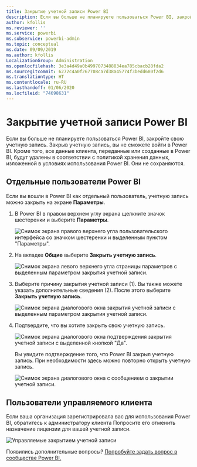 ```yaml
---
title: Закрытие учетной записи Power BI
description: Если вы больше не планируете пользоваться Power BI, закройте свою учетную запись.
author: kfollis
ms.reviewer: ''
ms.service: powerbi
ms.subservice: powerbi-admin
ms.topic: conceptual
ms.date: 09/09/2019
ms.author: kfollis
LocalizationGroup: Administration
ms.openlocfilehash: 3e3a4d49a0b4997073488834ea785cbacb28fda2
ms.sourcegitcommit: 6272c4a0f267708ca7d38a45774f3bedd680f2d6
ms.translationtype: HT
ms.contentlocale: ru-RU
ms.lasthandoff: 01/06/2020
ms.locfileid: "74698631"
---
```

# <a name="close-your-power-bi-account"></a>Закрытие учетной записи Power BI

Если вы больше не планируете пользоваться Power BI, закройте свою учетную запись.  Закрыв учетную запись, вы не сможете войти в Power BI. Кроме того, все данные клиента, переданные или созданные в Power BI, будут удалены в соответствии с политикой хранения данных, изложенной в условиях использования Power BI. Они не сохраняются.

## <a name="individual-power-bi-users"></a>Отдельные пользователи Power BI

Если вы вошли в Power BI как отдельный пользователь, учетную запись можно закрыть на экране **Параметры**.

1. В Power BI в правом верхнем углу экрана щелкните значок шестеренки и выберите **Параметры**.

    ![Снимок экрана правого верхнего угла пользовательского интерфейса со значком шестеренки и выделенным пунктом "Параметры".](media/service-admin-closing-your-account/close-account-settings.png)

1. На вкладке **Общие** выберите **Закрыть учетную запись**.

    ![Снимок экрана левого верхнего угла страницы параметров с выделенным параметром закрытия учетной записи.](media/service-admin-closing-your-account/close-account-settings-2.png)

1. Выберите причину закрытия учетной записи (1). Вы также можете указать дополнительные сведения (2). После этого выберите **Закрыть учетную запись**.

    ![Снимок экрана диалогового окна закрытия учетной записи с выделенным параметром закрытия учетной записи.](media/service-admin-closing-your-account/close-account-settings-3.png)

1. Подтвердите, что вы хотите закрыть свою учетную запись.

    ![Снимок экрана диалогового окна подтверждения закрытия учетной записи с выделенной кнопкой "Да".](media/service-admin-closing-your-account/close-account-settings-4.png)

    Вы увидите подтверждение того, что Power BI закрыл учетную запись. При необходимости здесь можно повторно открыть учетную запись.

    ![Снимок экрана диалогового окна с сообщением о закрытии учетной записи.](media/service-admin-closing-your-account/close-account-settings-5.png)

## <a name="managed-tenant-users"></a>Пользователи управляемого клиента

Если ваша организация зарегистрировала вас для использования Power BI, обратитесь к администратору клиента Попросите его отменить назначение лицензии для вашей учетной записи.

![Управляемые закрытием учетной записи](media/service-admin-closing-your-account/close-account-managed.png)

Появились дополнительные вопросы? [Попробуйте задать вопрос в сообществе Power BI.](https://community.powerbi.com/)